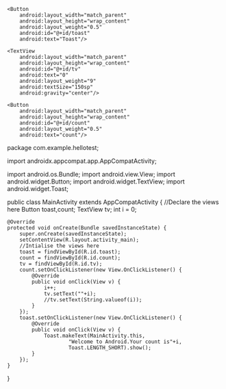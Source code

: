<?xml version="1.0" encoding="utf-8"?>
<LinearLayout xmlns:android="http://schemas.android.com/apk/res/android"
    xmlns:app="http://schemas.android.com/apk/res-auto"
    xmlns:tools="http://schemas.android.com/tools"
    android:layout_width="match_parent"
    android:layout_height="match_parent"
    android:orientation="vertical"
    tools:context=".MainActivity">

    <Button
        android:layout_width="match_parent"
        android:layout_height="wrap_content"
        android:layout_weight="0.5"
        android:id="@+id/toast"
        android:text="Toast"/>

    <TextView
        android:layout_width="match_parent"
        android:layout_height="wrap_content"
        android:id="@+id/tv"
        android:text="0"
        android:layout_weight="9"
        android:textSize="150sp"
        android:gravity="center"/>

    <Button
        android:layout_width="match_parent"
        android:layout_height="wrap_content"
        android:id="@+id/count"
        android:layout_weight="0.5"
        android:text="count"/>




</LinearLayout>package com.example.hellotest;

import androidx.appcompat.app.AppCompatActivity;

import android.os.Bundle;
import android.view.View;
import android.widget.Button;
import android.widget.TextView;
import android.widget.Toast;

public class MainActivity extends AppCompatActivity {
    //Declare the views here
    Button toast,count;
    TextView tv;
    int i = 0;


    @Override
    protected void onCreate(Bundle savedInstanceState) {
        super.onCreate(savedInstanceState);
        setContentView(R.layout.activity_main);
        //Intialise the views here
        toast = findViewById(R.id.toast);
        count = findViewById(R.id.count);
        tv = findViewById(R.id.tv);
        count.setOnClickListener(new View.OnClickListener() {
            @Override
            public void onClick(View v) {
                i++;
                tv.setText(""+i);
                //tv.setText(String.valueof(i));
            }
        });
        toast.setOnClickListener(new View.OnClickListener() {
            @Override
            public void onClick(View v) {
                Toast.makeText(MainActivity.this,
                        "Welcome to Android.Your count is"+i,
                        Toast.LENGTH_SHORT).show();
            }
        });
    }
}
